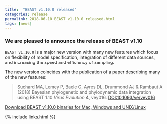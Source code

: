 ```yaml
---
title:  "BEAST v1.10.0 released"
categories: release
permalink: 2018-06-10_BEAST_v1.10.0_released.html
tags: [news]
---
```


### We are pleased to announce the release of BEAST v1.10 ### 

`BEAST v1.10.0` is a major new version with many new features which focus on flexibility of model specification, 
integration of different data sources, and increasing the speed and efficiency of sampling.

The new version coincides with the publication of a paper describing many of the new features:

> Suchard MA, Lemey P, Baele G, Ayres DL, Drummond AJ & Rambaut A (2018) Bayesian phylogenetic and phylodynamic data integration using BEAST 1.10 *Virus Evolution* **4**, vey016. [DOI:10.1093/ve/vey016](https://doi.org/10.1093/ve/vey016)

[Download BEAST v1.10.0 binaries for Mac, Windows and UNIX/Linux](installing)

{% include links.html %}
